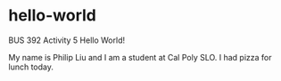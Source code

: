 # hello-world
BUS 392 Activity 5
Hello World!

My name is Philip Liu and I am a student at Cal Poly SLO.
I had pizza for lunch today.
